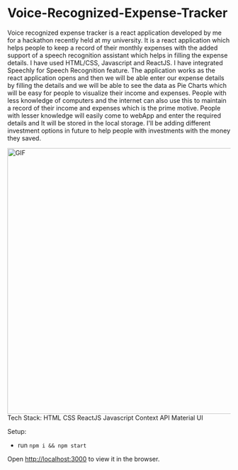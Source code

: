 # Voice-Recognized-Expense-Tracker

Voice recognized expense tracker is a react application developed by me for a hackathon recently held at my university. It is a react application which helps people to keep a record of their monthly expenses with the added support of a speech recognition assistant which helps in filling the expense details. I have used HTML/CSS, Javascript and ReactJS. I have integrated Speechly for Speech Recognition feature. The application works as the react application opens and then we will be able enter our expense details by filling the details and we will be able to see the data as Pie Charts which will be easy for people to visualize their income and expenses. People with less knowledge of computers and the internet can also use this to maintain a record of their income and expenses which is the prime motive. People with lesser knowledge will easily come to webApp and enter the required details and It will be stored in the local storage.  I'll be adding different investment options in future to help people with investments with the money they saved. 


<p>
<img align="left" alt="GIF" src="./1.png" width="600px" />  
</p> 

Tech Stack:
HTML
CSS
ReactJS
Javascript
Context API
Material UI


Setup:
- run ```npm i && npm start```
     
Open [http://localhost:3000](http://localhost:3000) to view it in the browser.

